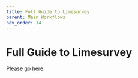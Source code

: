 ```yaml
---
title: Full Guide to Limesurvey
parent: Main Workflows
nav_order: 14
---
```


# Full Guide to Limesurvey

Please go [here](https://suave-ucsd.github.io/limesurvey_documentation/).


